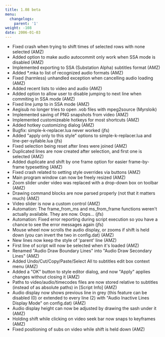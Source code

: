 ```yaml
---
title: 1.08 beta
menu:
  changelogs:
    parent: '1'
weight: -108
date: 2006-01-03
---
```


- Fixed crash when trying to shift times of selected rows with none selected (AMZ)
- Added option to make audio autocommit only work when SSA mode is disabled (AMZ)
- Implemented exporting to SSA (Substation Alpha) subtitles format (AMZ)
- Added *.mka to list of recognized audio formats (AMZ)
- Fixed (harmless) unhandled exception when cancelling audio loading (AMZ)
- Added recent lists to video and audio (AMZ)
- Added option to allow user to disable jumping to next line when commiting in SSA mode (AMZ)
- Fixed line jump to in SSA mode (AMZ)
- Aegisub no longer tries to open .vob files with mpeg2source (Myrsloik)
- Implemented saving of PNG snapshots from video (AMZ)
- Implemented customizeable hotkeys for most shortcuts (AMZ)
- Added hotkey customizing dialog (AMZ)
- Bugfix: simple-k-replacer.lua never worked (jfs)
- Added "apply only to this style" options to simple-k-replacer.lua and line-per-syllable.lua (jfs)
- Fixed selection being reset after lines were joined (AMZ)
- Duplicated lines are now created after selection, and first one is selected (AMZ)
- Added duplicate and shift by one frame option for easier frame-by-frame typesetting (AMZ)
- Fixed crash related to setting style overrides via buttons (AMZ)
- Main program window can now be freely resized (AMZ)
- Zoom slider under video was replaced with a drop-down box on toolbar (AMZ)
- Drawing command blocks are now parsed properly (not that it matters much) (AMZ)
- Video slider is now a custom control (AMZ)
- Automation: The frame_from_ms and ms_from_frame functions weren't actually available. They are now. Oops... (jfs)
- Automation: Fixed error reporting during script execution so you have a chance to see the error messages again (jfs)
- Mouse wheel now scrolls the audio display, or zooms if shift is held down (you can invert the two in config.dat) (AMZ)
- New lines now keep the style of 'parent' line (AMZ)
- First line of script will now be selected when it's loaded (AMZ)
- Renamed "Audio Draw Boundary Lines" into "Audio Draw Secondary Lines" (AMZ)
- Added Undo/Cut/Copy/Paste/Select All to subtitles edit box context menu (AMZ)
- Added a "OK" button to style editor dialog, and now "Apply" applies changes without closing it (AMZ)
- Paths to video/audio/timecodes files are now stored relative to subtitles (instead of as absolute paths) in [Script Info] (AMZ)
- Audio display now shows previous line in grey (this feature can be disabled (0) or extended to every line (2) with "Audio Inactive Lines Display Mode" on config.dat) (AMZ)
- Audio display height can now be adjusted by drawing the sash under it (AMZ)
- Holding shift while clicking on video seek bar now snaps to keyframes (AMZ)
- Fixed positioning of subs on video while shift is held down (AMZ)
